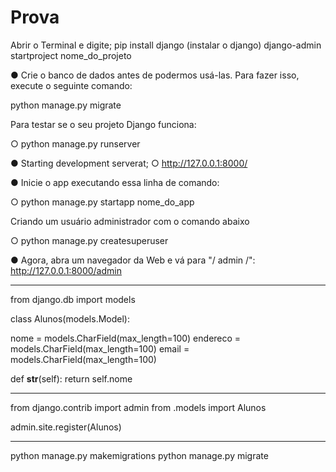 # Prova

Abrir o Terminal e digite;
pip install django (instalar o django)
django-admin startproject nome_do_projeto 

● Crie o banco de dados antes
de podermos usá-las. Para
fazer isso, execute o
seguinte comando:

python manage.py migrate

Para testar se o seu projeto
Django funciona:

○ python manage.py runserver

● Starting development serverat;
○ http://127.0.0.1:8000/

● Inicie o app executando essa
linha de comando:

○ python manage.py startapp nome_do_app

Criando um usuário
administrador com o
comando abaixo

○ python manage.py createsuperuser

● Agora, abra um navegador da
Web e vá para "/ admin /":
http://127.0.0.1:8000/admin
__________________________________________
from django.db import models

class Alunos(models.Model):

nome = models.CharField(max_length=100)
endereco = models.CharField(max_length=100)
email = models.CharField(max_length=100)

def __str__(self):
return self.nome
____________________________________________

from django.contrib import admin
from .models import Alunos

admin.site.register(Alunos)
_______________________________________________

python manage.py makemigrations
python manage.py migrate
















